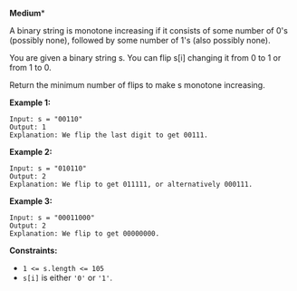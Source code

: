 **Medium***

A binary string is monotone increasing if it consists of some number of 0's (possibly none), followed by some number of 1's (also possibly none).

You are given a binary string s. You can flip s[i] changing it from 0 to 1 or from 1 to 0.

Return the minimum number of flips to make s monotone increasing.

 

**Example 1:**
```
Input: s = "00110"
Output: 1
Explanation: We flip the last digit to get 00111.
```
**Example 2:**
```
Input: s = "010110"
Output: 2
Explanation: We flip to get 011111, or alternatively 000111.
```
**Example 3:**
```
Input: s = "00011000"
Output: 2
Explanation: We flip to get 00000000.
```

**Constraints:**

- `1 <= s.length <= 105`
- `s[i]` is either `'0'` or `'1'`.
